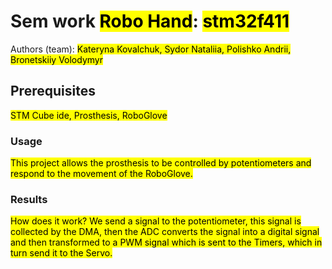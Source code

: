 

# Sem work <mark>Robo Hand</mark>: <mark>stm32f411</mark>
Authors (team): <mark>Kateryna Kovalchuk, Sydor Nataliia, Polishko Andrii, Bronetskiiy Volodymyr</mark><br>
## Prerequisites

<mark>STM Cube ide, Prosthesis, RoboGlove</mark>

### Usage

<mark>
  This project allows the prosthesis to be controlled by potentiometers and respond to the movement of the RoboGlove. 
</mark>

### Results
<mark>
  How does it work?  We send a signal to the potentiometer, this signal is collected by the DMA, then the ADC converts the signal into a digital signal and then transformed to a PWM signal which is sent to the Timers, which in turn send it to the Servo. 
</mark>

